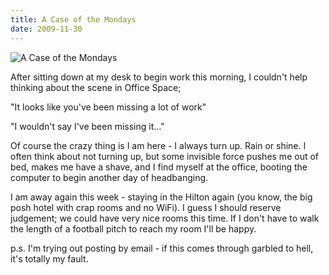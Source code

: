```yaml
---
title: A Case of the Mondays
date: 2009-11-30
---
```


![A Case of the Mondays](https://source.unsplash.com/npxXWgQ33ZQ/1600x900)

After sitting down at my desk to begin work this morning, I couldn't help thinking about the scene in Office Space;

"It looks like you've been missing a lot of work"

"I wouldn't say I've been missing it..."

Of course the crazy thing is I am here - I always turn up. Rain or shine. I often think about not turning up, but some invisible force pushes me out of bed, makes me have a shave, and I find myself at the office, booting the computer to begin another day of headbanging.

I am away again this week - staying in the Hilton again (you know, the big posh hotel with crap rooms and no WiFi). I guess I should reserve judgement; we could have very nice rooms this time. If I don't have to walk the length of a football pitch to reach my room I'll be happy.

p.s. I'm trying out posting by email - if this comes through garbled to hell, it's totally my fault.